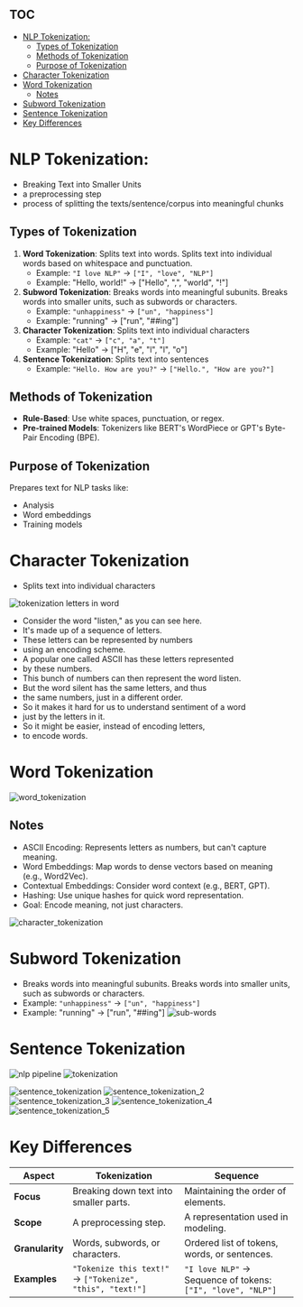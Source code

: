 ## TOC
- [NLP Tokenization:](#nlp-tokenization)
  - [Types of Tokenization](#types-of-tokenization)
  - [Methods of Tokenization](#methods-of-tokenization)
  - [Purpose of Tokenization](#purpose-of-tokenization)
- [Character Tokenization](#character-tokenization)
- [Word Tokenization](#word-tokenization)
  - [Notes](#notes)
- [Subword Tokenization](#subword-tokenization)
- [Sentence Tokenization](#sentence-tokenization)
- [Key Differences](#key-differences)


# NLP Tokenization: 
- Breaking Text into Smaller Units
- a preprocessing step
- process of splitting the texts/sentence/corpus into meaningful chunks 

## Types of Tokenization
1. **Word Tokenization**: Splits text into words. Splits text into individual words based on whitespace and punctuation. 
   - Example: `"I love NLP"` → `["I", "love", "NLP"]`
   - Example: "Hello, world!" -> ["Hello", ",", "world", "!"]
2. **Subword Tokenization**: Breaks words into meaningful subunits. Breaks words into smaller units, such as subwords or characters.  
   - Example: `"unhappiness"` → `["un", "happiness"]`
   - Example: "running" -> ["run", "##ing"]
3. **Character Tokenization**: Splits text into individual characters  
   - Example: `"cat"` → `["c", "a", "t"]`
   - Example: "Hello" -> ["H", "e", "l", "l", "o"]
4. **Sentence Tokenization**: Splits text into sentences  
   - Example: `"Hello. How are you?"` → `["Hello.", "How are you?"]`


## Methods of Tokenization
- **Rule-Based**: Use white spaces, punctuation, or regex.
- **Pre-trained Models**: Tokenizers like BERT's WordPiece or GPT's Byte-Pair Encoding (BPE).

## Purpose of Tokenization
Prepares text for NLP tasks like:
- Analysis
- Word embeddings
- Training models





# Character Tokenization
- Splits text into individual characters 

![tokenization letters in word](assets/tokenization_letters_in_word.png)

- Consider the word "listen," as you can see here.
- It's made up of a sequence of letters.
- These letters can be represented by numbers
- using an encoding scheme.
- A popular one called ASCII has these letters represented
- by these numbers.
- This bunch of numbers can then represent the word listen.
- But the word silent has the same letters, and thus
- the same numbers, just in a different order.
- So it makes it hard for us to understand sentiment of a word
- just by the letters in it.
- So it might be easier, instead of encoding letters,
- to encode words.


# Word Tokenization
![word_tokenization](assets/word_tokenization.png)

## Notes
- ASCII Encoding: Represents letters as numbers, but can't capture meaning.
- Word Embeddings: Map words to dense vectors based on meaning (e.g., Word2Vec).
- Contextual Embeddings: Consider word context (e.g., BERT, GPT).
- Hashing: Use unique hashes for quick word representation.
- Goal: Encode meaning, not just characters.

![character_tokenization](assets/character_tokenization.png)



# Subword Tokenization
- Breaks words into meaningful subunits. Breaks words into smaller units, such as subwords or characters.  
- Example: `"unhappiness"` → `["un", "happiness"]`
- Example: "running" -> ["run", "##ing"]
![sub-words](assets/subwords_tokenization.png)

# Sentence Tokenization
![nlp pipeline](assets/nlp_pipeline.png)
![tokenization](assets/tokenization.png)

![sentence_tokenization](assets/sentence_tokenization.png)
![sentence_tokenization_2](assets/sentence_tokenization_2.png)
![sentence_tokenization_3](assets/sentence_tokenization_3.png)
![sentence_tokenization_4](assets/sentence_tokenization_4.png)
![sentence_tokenization_5](assets/sentence_tokenization_5.png)



# Key Differences

| **Aspect**       | **Tokenization**                           | **Sequence**                          |
|-------------------|-------------------------------------------|---------------------------------------|
| **Focus**        | Breaking down text into smaller parts.    | Maintaining the order of elements.    |
| **Scope**        | A preprocessing step.                     | A representation used in modeling.    |
| **Granularity**  | Words, subwords, or characters.           | Ordered list of tokens, words, or sentences. |
| **Examples**     | `"Tokenize this text!"` → `["Tokenize", "this", "text!"]` | `"I love NLP"` → Sequence of tokens: `["I", "love", "NLP"]` |
